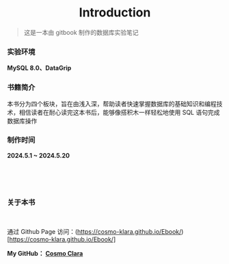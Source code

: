 # <center> **Introduction**

> 这是一本由 gitbook 制作的数据库实验笔记

### 实验环境

**MySQL 8.0、DataGrip**

### 书籍简介

本书分为四个板块，旨在由浅入深，帮助读者快速掌握数据库的基础知识和编程技术，相信读者在耐心读完这本书后，能够像搭积木一样轻松地使用 SQL 语句完成数据库操作

### 制作时间

**2024.5.1 ~ 2024.5.20**

<br><br><br>

### 关于本书

<br>

通过 Github Page 访问：(https://cosmo-klara.github.io/Ebook/)[https://cosmo-klara.github.io/Ebook/]

**My GitHub： [Cosmo Clara](https://github.com/Cosmo-klara)**